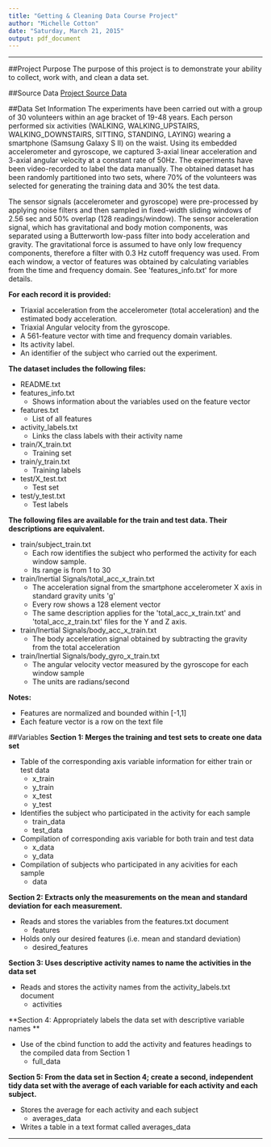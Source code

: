 ```yaml
---
title: "Getting & Cleaning Data Course Project"
author: "Michelle Cotton"
date: "Saturday, March 21, 2015"
output: pdf_document
---
```

---
##Project Purpose
The purpose of this project is to demonstrate your ability to collect, work with, and clean a data set.

##Source Data
[Project Source Data](https://d396qusza40orc.cloudfront.net/getdata%2Fprojectfiles%2FUCI%20HAR%20Dataset.zip )

##Data Set Information
The experiments have been carried out with a group of 30 volunteers within an age bracket of 19-48 years. Each person performed six activities (WALKING, WALKING_UPSTAIRS, WALKING_DOWNSTAIRS, SITTING, STANDING, LAYING) wearing a smartphone (Samsung Galaxy S II) on the waist. Using its embedded accelerometer and gyroscope, we captured 3-axial linear acceleration and 3-axial angular velocity at a constant rate of 50Hz. The experiments have been video-recorded to label the data manually. The obtained dataset has been randomly partitioned into two sets, where 70% of the volunteers was selected for generating the training data and 30% the test data. 

The sensor signals (accelerometer and gyroscope) were pre-processed by applying noise filters and then sampled in fixed-width sliding windows of 2.56 sec and 50% overlap (128 readings/window). The sensor acceleration signal, which has gravitational and body motion components, was separated using a Butterworth low-pass filter into body acceleration and gravity. The gravitational force is assumed to have only low frequency components, therefore a filter with 0.3 Hz cutoff frequency was used. From each window, a vector of features was obtained by calculating variables from the time and frequency domain. See 'features_info.txt' for more details. 

**For each record it is provided:**
* Triaxial acceleration from the accelerometer (total acceleration) and the estimated body acceleration.
* Triaxial Angular velocity from the gyroscope. 
* A 561-feature vector with time and frequency domain variables. 
* Its activity label. 
* An identifier of the subject who carried out the experiment.

**The dataset includes the following files:**
* README.txt
* features_info.txt
  - Shows information about the variables used on the feature vector
* features.txt
  - List of all features
* activity_labels.txt
  - Links the class labels with their activity name
* train/X_train.txt
  - Training set
* train/y_train.txt
  - Training labels
* test/X_test.txt
  - Test set
* test/y_test.txt
  - Test labels

**The following files are available for the train and test data. Their descriptions are equivalent.** 
* train/subject_train.txt
  - Each row identifies the subject who performed the activity for each window sample. 
  - Its range is from 1 to 30
* train/Inertial Signals/total_acc_x_train.txt
  - The acceleration signal from the smartphone accelerometer X axis in standard gravity units 'g'
  - Every row shows a 128 element vector 
  - The same description applies for the 'total_acc_x_train.txt' and 'total_acc_z_train.txt' files for the Y and Z axis. 
* train/Inertial Signals/body_acc_x_train.txt
  - The body acceleration signal obtained by subtracting the gravity from the total acceleration
* train/Inertial Signals/body_gyro_x_train.txt
  - The angular velocity vector measured by the gyroscope for each window sample
  - The units are radians/second

**Notes:** 
* Features are normalized and bounded within [-1,1]
* Each feature vector is a row on the text file

##Variables
**Section 1: Merges the training and test sets to create one data set**
* Table of the corresponding axis variable information for either train or test data
  - x_train
  - y_train
  - x_test
  - y_test
* Identifies the subject who participated in the activity for each sample
  - train_data
  - test_data
* Compilation of corresponding axis variable for both train and test data
  - x_data
  - y_data
* Compilation of subjects who participated in any acivities for each sample
  - data
  
**Section 2: Extracts only the measurements on the mean and standard deviation for each measurement.**
* Reads and stores the variables from the features.txt document
  - features
* Holds only our desired features (i.e. mean and standard deviation)
  - desired_features

**Section 3: Uses descriptive activity names to name the activities in the data set**
* Reads and stores the activity names from the activity_labels.txt document
  - activities
  
**Section 4: Appropriately labels the data set with descriptive variable names **
* Use of the cbind function to add the activity and features headings to the compiled data from Section 1
  - full_data
  
**Section 5: From the data set in Section 4; create a second, independent tidy data set with the  average of each variable for each activity and each subject.**
* Stores the average for each activity and each subject
  - averages_data
* Writes a table in a text format called averages_data
---
